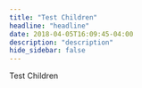 ```yaml
---
title: "Test Children"
headline: "headline"
date: 2018-04-05T16:09:45-04:00
description: "description"
hide_sidebar: false
---
```


Test Children